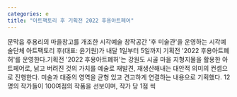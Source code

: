 ```yaml
---
categories: e
title: "아트팩토리 후 기획전 2022 후용아트페어"
---
```

문막읍 후용리의 마을창고를 개조한 시각예술 창작공간 &#39;후 미술관&#39;을 운영하는 시각예술단체 아트팩토리 후(대표: 윤기원)가 내달 1일부터 5일까지 기획전 &#39;2022 후용아트폐허&#39;를 운영한다.기획전 &#39;2022 후용아트폐허&#39;는 강원도 시골 마을 지형지물을 활용한 아트페어로, 낡고 버려진 것의 가치를 예술로 재발견, 재생산해내는 대안적 의미의 컨셉으로 진행한다. 미술과 대중의 영역을 균형 있고 견고하게 연결하는 내용으로 기획했다. 12명의 작가들이 100여점의 작품을 선보이며, 작가 당 1점 씩